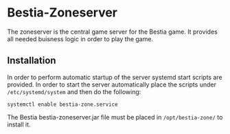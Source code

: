 # Bestia-Zoneserver

The zoneserver is the central game server for the Bestia game. It provides all needed buisness logic in order to play the game.

## Installation

In order to perform automatic startup of the server systemd start scripts are provided. In order to start the server automatically place the scripts under `/etc/systemd/system` and then do the following:

```
systemctl enable bestia-zone.service
```

The Bestia  bestia-zoneserver.jar file must be placed in `/opt/bestia-zone/` to install it.